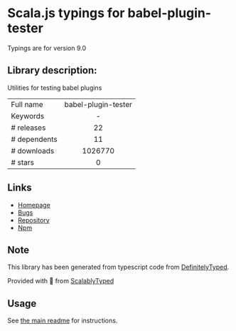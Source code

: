 
# Scala.js typings for babel-plugin-tester

Typings are for version 9.0

## Library description:
Utilities for testing babel plugins

|                    |                 |
| ------------------ | :-------------: |
| Full name          | babel-plugin-tester |
| Keywords           | - |
| # releases         | 22 |
| # dependents       | 11 |
| # downloads        | 1026770 |
| # stars            | 0 |

## Links
- [Homepage](https://github.com/babel-utils/babel-plugin-tester#readme)
- [Bugs](https://github.com/babel-utils/babel-plugin-tester/issues)
- [Repository](https://github.com/babel-utils/babel-plugin-tester)
- [Npm](https://www.npmjs.com/package/babel-plugin-tester)
    


## Note
This library has been generated from typescript code from [DefinitelyTyped](https://definitelytyped.org).

Provided with :purple_heart: from [ScalablyTyped](https://github.com/oyvindberg/ScalablyTyped)

## Usage
See [the main readme](../../readme.md) for instructions.


